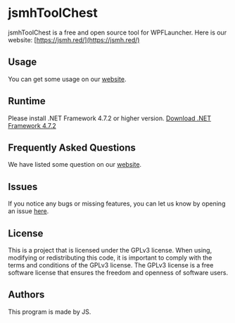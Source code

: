 # jsmhToolChest
jsmhToolChest is a free and open source tool for WPFLauncher.
Here is our website: [https://jsmh.red/](https://jsmh.red/)

## Usage
You can get some usage on our [website](https://jsmh.red/).

## Runtime
Please install .NET Framework 4.7.2 or higher version. [Download .NET Framework 4.7.2](https://dotnet.microsoft.com/en-us/download/dotnet-framework/net472)

## Frequently Asked Questions
We have listed some question on our [website](https://jsmh.red/).

## Issues
If you notice any bugs or missing features, you can let us know by opening an issue [here](https://github.com/jsms2/jsmhToolChest/issues).

## License
This is a project that is licensed under the GPLv3 license. When using, modifying or redistributing this code, it is important to comply with the terms and conditions of the GPLv3 license. The GPLv3 license is a free software license that ensures the freedom and openness of software users.

## Authors
This program is made by JS.
